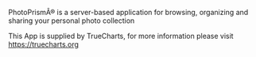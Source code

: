 
PhotoPrismÂ® is a server-based application for browsing, organizing and sharing your personal photo collection

This App is supplied by TrueCharts, for more information please visit https://truecharts.org

